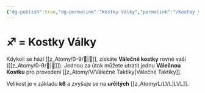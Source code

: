 ```yaml
---
{"dg-publish":true,"dg-permalink":"Kostky Války","permalink":"/Kostky Války/"}
---
```


# ♐ = Kostky Války
Kdykoli se hází [[z_Atomy/0-9/🏁\|🏁]], získáte **Válečné kostky** rovné vaší ([[z_Atomy/0-9/📖\|📖]]). Jednou za útok můžete utratit jednu **Válečnou Kostku** pro provedení [[z_Atomy/V/Válečné Taktiky\|Válečné Taktiky]].

Velikost je v základu **k6** a zvyšuje se na **určitých** [[z_Atomy/L/LVL\|LVL]].